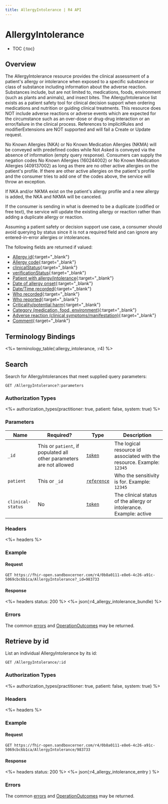 ```yaml
---
title: AllergyIntolerance | R4 API
---
```


# AllergyIntolerance

* TOC
{:toc}

## Overview

The AllergyIntolerance resource provides the clinical assessment of a patient's allergy or intolerance when exposed to a specific substance or class of substance including information about the adverse reaction.  Substances include, but are not limited to, medications, foods, environment (such as plants and animals), and insect bites.  The Allergy/Intolerance list exists as a patient safety tool for clinical decision support when ordering medications and nutrition or guiding clinical treatments.  This resource does NOT include adverse reactions or adverse events which are expected for the circumstance such as an over-dose or drug-drug interaction or an error/failure in the clinical process.  References to implicitRules and modifierExtensions are NOT supported and will fail a Create or Update request.

No Known Allergies (NKA) or No Known Medication Allergies (NKMA) will be conveyed with predefined codes while Not Asked is conveyed via the absence of information (empty query response).  Consumers can supply the negation codes No Known Allergies (160244002) or No Known Medication Allergies (409137002) as long as there are no other active allergies on the patient's profile.  If there are other active allergies on the patient's profile and the consumer tries to add one of the codes above, the service will throw an exception.  

If NKA and/or NKMA exist on the patient's allergy profile and a new allergy is added, the NKA and NKMA will be canceled.  

If the consumer is sending in what is deemed to be a duplicate (codified or free text), the service will update the existing allergy or reaction rather than adding a duplicate allergy or reaction.

Assuming a patient safety or decision support use case, a consumer should avoid querying by status since it is not a required field and can ignore any entered-in-error allergies or intolerances.

The following fields are returned if valued:

* [Allergy id](http://hl7.org/fhir/R4/resource-definitions.html#Resource.id){:target="_blank"}
* [Allergy code](http://hl7.org/fhir/R4/allergyintolerance-definitions.html#AllergyIntolerance.code){:target="_blank"}
* [clinicalStatus](http://hl7.org/fhir/R4/allergyintolerance-definitions.html#AllergyIntolerance.clinicalStatus){:target="_blank"}
* [verificationStatus](http://hl7.org/fhir/R4/allergyintolerance-definitions.html#AllergyIntolerance.verificationStatus){:target="_blank"}
* [Patient with allergy/intolerance](http://hl7.org/fhir/R4/allergyintolerance-definitions.html#AllergyIntolerance.patient){:target="_blank"}
* [Date of allergy onset](http://hl7.org/fhir/R4/allergyintolerance-definitions.html#AllergyIntolerance.onset){:target="_blank"}
* [Date/Time recorded](http://hl7.org/fhir/R4/allergyintolerance-definitions.html#AllergyIntolerance.recordedDate){:target="_blank"}
* [Who recorded](http://hl7.org/fhir/R4/allergyintolerance-definitions.html#AllergyIntolerance.recorder){:target="_blank"}
* [Who reported](http://hl7.org/fhir/R4/allergyintolerance-definitions.html#AllergyIntolerance.asserter){:target="_blank"}
* [Criticality/potential harm](http://hl7.org/fhir/R4/allergyintolerance-definitions.html#AllergyIntolerance.criticality){:target="_blank"}
* [Category (medication, food, environment)](http://hl7.org/fhir/R4/allergyintolerance-definitions.html#AllergyIntolerance.category){:target="_blank"}
* [Adverse reaction (clinical symptoms/manifestation)](http://hl7.org/fhir/R4/allergyintolerance-definitions.html#AllergyIntolerance.reaction){:target="_blank"}
* [Comment](http://hl7.org/fhir/R4/allergyintolerance-definitions.html#AllergyIntolerance.reaction.note){:target="_blank"}

## Terminology Bindings

<%= terminology_table(:allergy_intolerance, :r4) %>

## Search

Search for AllergyIntolerances that meet supplied query parameters:

    GET /AllergyIntolerance?:parameters

### Authorization Types

<%= authorization_types(practitioner: true, patient: false, system: true) %>

### Parameters

 Name               | Required?                                                            | Type          | Description
--------------------|----------------------------------------------------------------------|---------------|-----------------------------------------------------------------------
 `_id`              | This or `patient`, if populated all other parameters are not allowed | [`token`]     | The logical resource id associated with the resource. Example: `12345`
 `patient`          | This or `_id`                                                        | [`reference`] | Who the sensitivity is for. Example: `12345`
 `clinical-status`  | No                                                                   | [`token`]     | The clinical status of the allergy or intolerance. Example: active | inactive | resolved

### Headers

 <%= headers %>

### Example

#### Request

    GET https://fhir-open.sandboxcerner.com/r4/0b8a0111-e8e6-4c26-a91c-5069cbc6b1ca/AllergyIntolerance?_id=983733

#### Response

<%= headers status: 200 %>
<%= json(:r4_allergy_intolerance_bundle) %>

### Errors

The common [errors] and [OperationOutcomes] may be returned.

## Retrieve by id

List an individual AllergyIntolerance by its id:

    GET /AllergyIntolerance/:id

### Authorization Types

<%= authorization_types(practitioner: true, patient: false, system: true) %>

### Headers

<%= headers %>

### Example

#### Request

    GET https://fhir-open.sandboxcerner.com/r4/0b8a0111-e8e6-4c26-a91c-5069cbc6b1ca/AllergyIntolerance/983733

#### Response

<%= headers status: 200 %>
<%= json(:r4_allergy_intolerance_entry ) %>

### Errors

The common [errors] and [OperationOutcomes] may be returned.

[`reference`]: https://hl7.org/fhir/r4/search.html#reference
[`token`]: http://hl7.org/fhir/R4/search.html#token
[errors]: ../../#client-errors
[OperationOutcomes]: https://hl7.org/fhir/R4/operationoutcome.html

